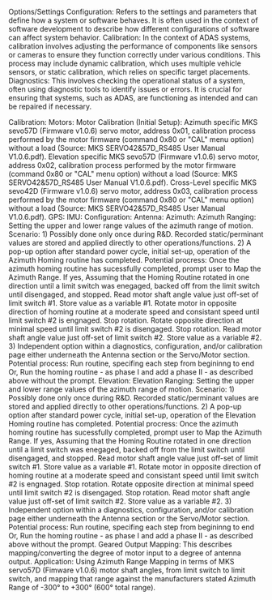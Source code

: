Options/Settings
Configuration: Refers to the settings and parameters that define how a system or software behaves. It is often used in the context of software development to describe how different configurations of software can affect system behavior.
Calibration: In the context of ADAS systems, calibration involves adjusting the performance of components like sensors or cameras to ensure they function correctly under various conditions. This process may include dynamic calibration, which uses multiple vehicle sensors, or static calibration, which relies on specific target placements. 
Diagnostics: This involves checking the operational status of a system, often using diagnostic tools to identify issues or errors. It is crucial for ensuring that systems, such as ADAS, are functioning as intended and can be repaired if necessary. 

  Calibration:
    Motors:
      Motor Calibration (Initial Setup): 
        Azimuth specific MKS sevo57D (Firmware v1.0.6) servo motor, address 0x01, calibration process performed by the motor firmware (command 0x80 or "CAL" menu option) without a load (Source: MKS SERVO42&57D_RS485 User Manual V1.0.6.pdf).
        Elevation specific MKS sevo57D (Firmware v1.0.6) servo motor, address 0x02, calibration process performed by the motor firmware (command 0x80 or "CAL" menu option) without a load (Source: MKS SERVO42&57D_RS485 User Manual V1.0.6.pdf).
        Cross-Level specific MKS sevo42D (Firmware v1.0.6) servo motor, address 0x03, calibration process performed by the motor firmware (command 0x80 or "CAL" menu option) without a load (Source: MKS SERVO42&57D_RS485 User Manual V1.0.6.pdf).
    GPS:
    IMU:
  Configuration:
    Antenna:
      Azimuth:
        Azimuth Ranging: Setting the upper and lower range values of the azimuth range of motion. 
          Scenario: 
            1) Possibly done only once during R&D. Recorded static/perminant values are stored and applied directly to other operations/functions.
            2) A pop-up option after standard power cycle, initial set-up, operation of the Azimuth Homing routine has completed.
              Potential procress: 
                Once the azimuth homing routine has sucessfully completed, prompt user to Map the Azimuth Range.
                If yes,
                  Assuming that the Homing Routine rotated in one direction until a limit switch was enegaged, backed off from the limit switch until disengaged, and stopped.
                    Read motor shaft angle value just off-set of limit switch #1.
                    Store value as a variable #1.
                    Rotate motor in opposite direction of homing routine at a moderate speed and consistant speed until limit switch #2 is engnaged.
                    Stop rotation.
                    Rotate opposite direction at minimal speed until limit switch #2 is disengaged.
                    Stop rotation.
                    Read motor shaft angle value just off-set of limit switch #2.
                    Store value as a variable #2.
              3) Independent option within a diagnostics, configuration, and/or calibration page either underneath the Antenna section or the Servo/Motor section.
                Potential process:
                  Run routine, specifing each step from begininng to end
                  Or, 
                  Run the homing routine - as phase I and add a phase II - as described above without the prompt. 
      Elevation:
        Elevation Ranging: Setting the upper and lower range values of the azimuth range of motion. 
          Scenario: 
            1) Possibly done only once during R&D. Recorded static/perminant values are stored and applied directly to other operations/functions.
            2) A pop-up option after standard power cycle, initial set-up, operation of the Elevation Homing routine has completed.
              Potential procress: 
                Once the azimuth homing routine has sucessfully completed, prompt user to Map the Azimuth Range.
                If yes,
                  Assuming that the Homing Routine rotated in one direction until a limit switch was enegaged, backed off from the limit switch until disengaged, and stopped.
                    Read motor shaft angle value just off-set of limit switch #1.
                    Store value as a variable #1.
                    Rotate motor in opposite direction of homing routine at a moderate speed and consistant speed until limit switch #2 is engnaged.
                    Stop rotation.
                    Rotate opposite direction at minimal speed until limit switch #2 is disengaged.
                    Stop rotation.
                    Read motor shaft angle value just off-set of limit switch #2.
                    Store value as a variable #2.
              3) Independent option within a diagnostics, configuration, and/or calibration page either underneath the Antenna section or the Servo/Motor section.
                Potential process:
                  Run routine, specifing each step from begininng to end
                  Or, 
                  Run the homing routine - as phase I and add a phase II - as described above without the prompt. 
        Geared Output Mapping: This describes mapping/converting the degree of motor input to a degree of antenna output.
          Application: Using Azimuth Range Mapping in terms of MKS servo57D (Fimware v1.0.6) motor shaft angles, from limit switch to limit switch, and mapping that range against the manufacturers stated Azimuth Range of -300° to +300° (600° total range).
